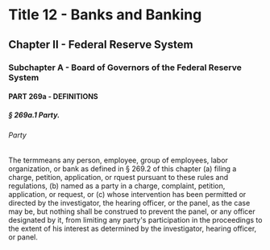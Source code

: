 
# Title 12 - Banks and Banking
## Chapter II - Federal Reserve System
### Subchapter A - Board of Governors of the Federal Reserve System
#### PART 269a - DEFINITIONS
##### § 269a.1 Party.
###### Party

The termmeans any person, employee, group of employees, labor organization, or bank as defined in § 269.2 of this chapter (a) filing a charge, petition, application, or rquest pursuant to these rules and regulations, (b) named as a party in a charge, complaint, petition, application, or request, or (c) whose intervention has been permitted or directed by the investigator, the hearing officer, or the panel, as the case may be, but nothing shall be construed to prevent the panel, or any officer designated by it, from limiting any party's participation in the proceedings to the extent of his interest as determined by the investigator, hearing officer, or panel.
